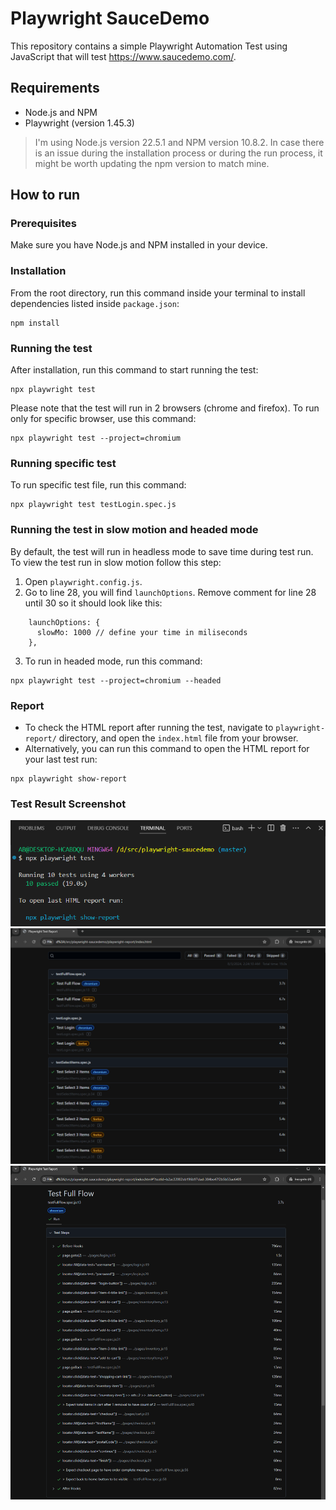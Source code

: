 # Playwright SauceDemo

This repository contains a simple Playwright Automation Test using JavaScript that will test https://www.saucedemo.com/.

## Requirements

- Node.js and NPM
- Playwright (version 1.45.3)

>  I'm using Node.js version 22.5.1 and NPM version 10.8.2. In case there is an issue during the installation process or during the run process, it might be worth updating the npm version to match mine.

## How to run

### Prerequisites
Make sure you have Node.js and NPM installed in your device.

### Installation
From the root directory, run this command inside your terminal to install dependencies listed inside `package.json`:
```
npm install
```

### Running the test
After installation, run this command to start running the test:
```
npx playwright test
```
Please note that the test will run in 2 browsers (chrome and firefox). To run only for specific browser, use this command:
```
npx playwright test --project=chromium
```
### Running specific test
To run specific test file, run this command:
```
npx playwright test testLogin.spec.js
```

### Running the test in slow motion and headed mode
By default, the test will run in headless mode to save time during test run. To view the test run in slow motion follow this step:
1. Open `playwright.config.js`.
2. Go to line 28, you will find `launchOptions`. Remove comment for line 28 until 30 so it should look like this:
```
    launchOptions: {
      slowMo: 1000 // define your time in miliseconds
    },
```
3. To run in headed mode, run this command:
```
npx playwright test --project=chromium --headed
```

### Report
- To check the HTML report after running the test, navigate to `playwright-report/` directory, and open the `index.html` file from your browser.
- Alternatively, you can run this command to open the HTML report for your last test run:
```
npx playwright show-report
```

### Test Result Screenshot
![](https://github.com/ghufronalwi/PlaywrightSauceDemo/blob/master/screenshot-playwright-cli.png?raw=true)
![](https://github.com/ghufronalwi/PlaywrightSauceDemo/blob/master/screenshot-playwright-html-1.png?raw=true)
![](https://github.com/ghufronalwi/PlaywrightSauceDemo/blob/master/screenshot-playwright-html-2.png?raw=true)
